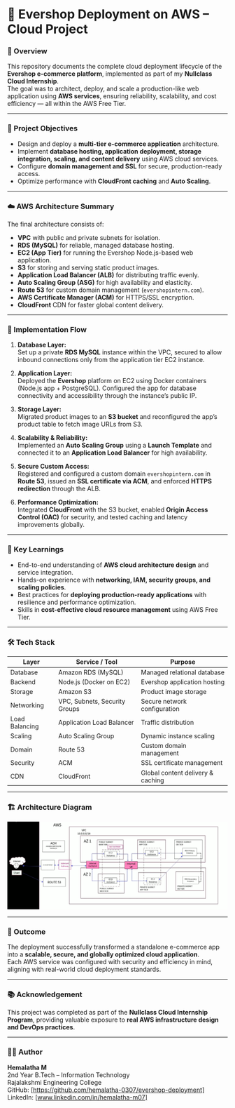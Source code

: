 # 🛒 Evershop Deployment on AWS – Cloud Project

### 🚀 Overview
This repository documents the complete cloud deployment lifecycle of the **Evershop e-commerce platform**, implemented as part of my **Nullclass Cloud Internship**.  
The goal was to architect, deploy, and scale a production-like web application using **AWS services**, ensuring reliability, scalability, and cost efficiency — all within the AWS Free Tier.

---

### 🧩 Project Objectives
- Design and deploy a **multi-tier e-commerce application** architecture.
- Implement **database hosting, application deployment, storage integration, scaling, and content delivery** using AWS cloud services.
- Configure **domain management and SSL** for secure, production-ready access.
- Optimize performance with **CloudFront caching** and **Auto Scaling**.

---

### ☁️ AWS Architecture Summary
The final architecture consists of:

- **VPC** with public and private subnets for isolation.  
- **RDS (MySQL)** for reliable, managed database hosting.  
- **EC2 (App Tier)** for running the Evershop Node.js-based web application.  
- **S3** for storing and serving static product images.  
- **Application Load Balancer (ALB)** for distributing traffic evenly.  
- **Auto Scaling Group (ASG)** for high availability and elasticity.  
- **Route 53** for custom domain management (`evershopintern.com`).  
- **AWS Certificate Manager (ACM)** for HTTPS/SSL encryption.  
- **CloudFront** CDN for faster global content delivery.

---

### 🧱 Implementation Flow

1. **Database Layer:**  
   Set up a private **RDS MySQL** instance within the VPC, secured to allow inbound connections only from the application tier EC2 instance.

2. **Application Layer:**  
   Deployed the **Evershop** platform on EC2 using Docker containers (Node.js app + PostgreSQL). Configured the app for database connectivity and accessibility through the instance’s public IP.

3. **Storage Layer:**  
   Migrated product images to an **S3 bucket** and reconfigured the app’s product table to fetch image URLs from S3.

4. **Scalability & Reliability:**  
   Implemented an **Auto Scaling Group** using a **Launch Template** and connected it to an **Application Load Balancer** for high availability.

5. **Secure Custom Access:**  
   Registered and configured a custom domain `evershopintern.com` in **Route 53**, issued an **SSL certificate via ACM**, and enforced **HTTPS redirection** through the ALB.

6. **Performance Optimization:**  
   Integrated **CloudFront** with the S3 bucket, enabled **Origin Access Control (OAC)** for security, and tested caching and latency improvements globally.

---

### 🧠 Key Learnings
- End-to-end understanding of **AWS cloud architecture design** and service integration.  
- Hands-on experience with **networking, IAM, security groups, and scaling policies**.  
- Best practices for **deploying production-ready applications** with resilience and performance optimization.  
- Skills in **cost-effective cloud resource management** using AWS Free Tier.

---

### 🛠️ Tech Stack
| Layer | Service / Tool | Purpose |
|-------|----------------|----------|
| Database | Amazon RDS (MySQL) | Managed relational database |
| Backend | Node.js (Docker on EC2) | Evershop application hosting |
| Storage | Amazon S3 | Product image storage |
| Networking | VPC, Subnets, Security Groups | Secure network configuration |
| Load Balancing | Application Load Balancer | Traffic distribution |
| Scaling | Auto Scaling Group | Dynamic instance scaling |
| Domain | Route 53 | Custom domain management |
| Security | ACM | SSL certificate management |
| CDN | CloudFront | Global content delivery & caching |

---

### 🏗️ Architecture Diagram
![E-commerce Deployment Architecture](architecture-diagram.png)


---

### 🏁 Outcome
The deployment successfully transformed a standalone e-commerce app into a **scalable, secure, and globally optimized cloud application**.  
Each AWS service was configured with security and efficiency in mind, aligning with real-world cloud deployment standards.

---

### 📚 Acknowledgement
This project was completed as part of the **Nullclass Cloud Internship Program**, providing valuable exposure to **real AWS infrastructure design and DevOps practices**.

---

### 👩‍💻 Author
**Hemalatha M**  
2nd Year B.Tech – Information Technology  
Rajalakshmi Engineering College  
GitHub: [https://github.com/hemalatha-0307/evershop-deployment]
LinkedIn: [www.linkedin.com/in/hemalatha-m07]

